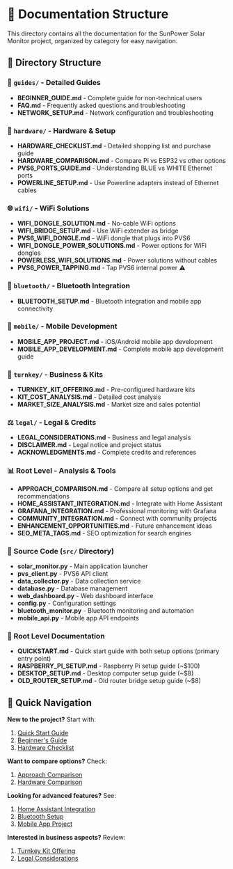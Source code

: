 # 📁 Documentation Structure

This directory contains all the documentation for the SunPower Solar Monitor project, organized by category for easy navigation.

## 📂 Directory Structure

### 🚀 `guides/` - Detailed Guides
- **BEGINNER_GUIDE.md** - Complete guide for non-technical users
- **FAQ.md** - Frequently asked questions and troubleshooting
- **NETWORK_SETUP.md** - Network configuration and troubleshooting

### 🔧 `hardware/` - Hardware & Setup
- **HARDWARE_CHECKLIST.md** - Detailed shopping list and purchase guide
- **HARDWARE_COMPARISON.md** - Compare Pi vs ESP32 vs other options
- **PVS6_PORTS_GUIDE.md** - Understanding BLUE vs WHITE Ethernet ports
- **POWERLINE_SETUP.md** - Use Powerline adapters instead of Ethernet cables

### 🌐 `wifi/` - WiFi Solutions
- **WIFI_DONGLE_SOLUTION.md** - No-cable WiFi options
- **WIFI_BRIDGE_SETUP.md** - Use WiFi extender as bridge
- **PVS6_WIFI_DONGLE.md** - WiFi dongle that plugs into PVS6
- **WIFI_DONGLE_POWER_SOLUTIONS.md** - Power options for WiFi dongles
- **POWERLESS_WIFI_SOLUTIONS.md** - Power solutions without cables
- **PVS6_POWER_TAPPING.md** - Tap PVS6 internal power ⚠️

### 🔗 `bluetooth/` - Bluetooth Integration
- **BLUETOOTH_SETUP.md** - Bluetooth integration and mobile app connectivity

### 📱 `mobile/` - Mobile Development
- **MOBILE_APP_PROJECT.md** - iOS/Android mobile app development
- **MOBILE_APP_DEVELOPMENT.md** - Complete mobile app development guide

### 🛒 `turnkey/` - Business & Kits
- **TURNKEY_KIT_OFFERING.md** - Pre-configured hardware kits
- **KIT_COST_ANALYSIS.md** - Detailed cost analysis
- **MARKET_SIZE_ANALYSIS.md** - Market size and sales potential

### ⚖️ `legal/` - Legal & Credits
- **LEGAL_CONSIDERATIONS.md** - Business and legal analysis
- **DISCLAIMER.md** - Legal notice and project status
- **ACKNOWLEDGMENTS.md** - Complete credits and references

### 📊 Root Level - Analysis & Tools
- **APPROACH_COMPARISON.md** - Compare all setup options and get recommendations
- **HOME_ASSISTANT_INTEGRATION.md** - Integrate with Home Assistant
- **GRAFANA_INTEGRATION.md** - Professional monitoring with Grafana
- **COMMUNITY_INTEGRATION.md** - Connect with community projects
- **ENHANCEMENT_OPPORTUNITIES.md** - Future enhancement ideas
- **SEO_META_TAGS.md** - SEO optimization for search engines

### 🐍 Source Code (`src/` Directory)
- **solar_monitor.py** - Main application launcher
- **pvs_client.py** - PVS6 API client
- **data_collector.py** - Data collection service
- **database.py** - Database management
- **web_dashboard.py** - Web dashboard interface
- **config.py** - Configuration settings
- **bluetooth_monitor.py** - Bluetooth monitoring and automation
- **mobile_api.py** - Mobile app API endpoints

### 📄 Root Level Documentation
- **QUICKSTART.md** - Quick start guide with both setup options (primary entry point)
- **RASPBERRY_PI_SETUP.md** - Raspberry Pi setup guide (~$100)
- **DESKTOP_SETUP.md** - Desktop computer setup guide (~$8)
- **OLD_ROUTER_SETUP.md** - Old router bridge setup guide (~$8)

## 🎯 Quick Navigation

**New to the project?** Start with:
1. [Quick Start Guide](../QUICKSTART.md)
2. [Beginner's Guide](guides/BEGINNER_GUIDE.md)
3. [Hardware Checklist](hardware/HARDWARE_CHECKLIST.md)

**Want to compare options?** Check:
1. [Approach Comparison](../APPROACH_COMPARISON.md)
2. [Hardware Comparison](hardware/HARDWARE_COMPARISON.md)

**Looking for advanced features?** See:
1. [Home Assistant Integration](../HOME_ASSISTANT_INTEGRATION.md)
2. [Bluetooth Setup](bluetooth/BLUETOOTH_SETUP.md)
3. [Mobile App Project](mobile/MOBILE_APP_PROJECT.md)

**Interested in business aspects?** Review:
1. [Turnkey Kit Offering](turnkey/TURNKEY_KIT_OFFERING.md)
2. [Legal Considerations](legal/LEGAL_CONSIDERATIONS.md)

